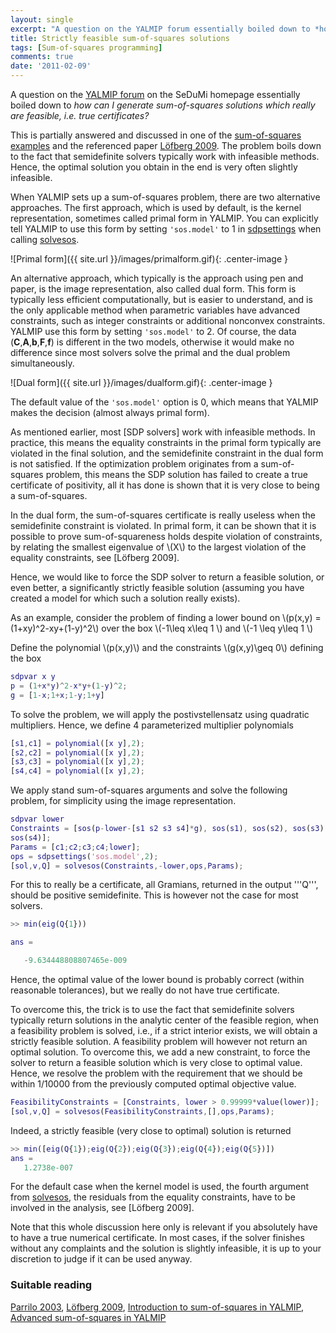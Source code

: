 ```yaml
---
layout: single
excerpt: "A question on the YALMIP forum essentially boiled down to *how can I generate sum-of-squares solutions which really are feasible, i.e. true certificates?*"
title: Strictly feasible sum-of-squares solutions
tags: [Sum-of-squares programming]
comments: true
date: '2011-02-09'
---
```


A question on the [YALMIP forum](http://sedumi.ie.lehigh.edu/index.php?option=com_kunena&Itemid=78&func=showcat&catid=19) on the SeDuMi homepage essentially boiled down to *how can I generate sum-of-squares solutions which really are feasible, i.e. true certificates?*

This is partially answered and discussed in one of the [sum-of-squares examples](/example/moresos) and the referenced paper [Löfberg 2009](/reference/lofberg2009). The problem boils down to the fact that semidefinite solvers typically work with infeasible methods. Hence, the optimal solution you obtain in the end is very often slightly infeasible.

When YALMIP sets up a sum-of-squares problem, there are two alternative approaches. The first approach, which is used by default, is the kernel representation, sometimes called primal form in YALMIP. You can explicitly tell YALMIP to use this form by setting `'sos.model'` to 1 in [sdpsettings](/command/sdpsettings) when calling [solvesos](/command/solvesos).

![Primal form]({{ site.url }}/images/primalform.gif){: .center-image }

An alternative approach, which typically is the approach using pen and paper, is the image representation, also called dual form. This form is typically less efficient computationally, but is easier to understand, and is the only applicable method when parametric variables have advanced constraints, such as integer constraints or additional nonconvex constraints. YALMIP use this form by setting `'sos.model'` to 2. Of course, the data (**C**,**A**,**b**,**F**,**f**) is different in the two models, otherwise it would make no difference since most solvers solve the primal and the dual problem simultaneously.

![Dual form]({{ site.url }}/images/dualform.gif){: .center-image }

The default value of the `'sos.model'` option is 0, which means that YALMIP makes the decision (almost always primal form).

As mentioned earlier, most [SDP solvers] work with infeasible methods. In practice, this means the equality constraints in the primal form typically are violated in the final solution, and the semidefinite constraint in the dual form is not satisfied. If the optimization problem originates from a sum-of-squares problem, this means the SDP solution has failed to create a true certificate of positivity, all it has done is shown that it is very close to being a sum-of-squares.

In the dual form, the sum-of-squares certificate is really useless when the semidefinite constraint is violated. In primal form, it can be shown that it is possible to prove sum-of-squareness holds despite violation of constraints, by relating the smallest eigenvalue of \\(X\\) to the largest violation of the equality constraints, see [Löfberg 2009].

Hence, we would like to force the SDP solver to return a feasible solution, or even better, a significantly strictly feasible solution (assuming you have created a model for which such a solution really exists).

As an example, consider the problem of finding a lower bound on \\(p(x,y) = (1+xy)^2-xy+(1-y)^2\\) over the box \\(-1\leq x\leq 1 \\) and \\(-1 \leq y\leq 1 \\)

Define the polynomial \\(p(x,y)\\) and the constraints \\(g(x,y)\geq 0\\) defining the box

````matlab
sdpvar x y
p = (1+x*y)^2-x*y+(1-y)^2;
g = [1-x;1+x;1-y;1+y]
````

To solve the problem, we will apply the postivstellensatz using quadratic multipliers. Hence, we define 4 parameterized multiplier polynomials

````matlab
[s1,c1] = polynomial([x y],2);
[s2,c2] = polynomial([x y],2);
[s3,c3] = polynomial([x y],2);
[s4,c4] = polynomial([x y],2);
````

We apply stand sum-of-squares arguments and solve the following problem, for simplicity using the image representation.

````matlab
sdpvar lower
Constraints = [sos(p-lower-[s1 s2 s3 s4]*g), sos(s1), sos(s2), sos(s3),
sos(s4)];
Params = [c1;c2;c3;c4;lower];
ops = sdpsettings('sos.model',2);
[sol,v,Q] = solvesos(Constraints,-lower,ops,Params);
````

For this to really be a certificate, all Gramians, returned in the output '''Q''', should be positive semidefinite. This is however not the case for most solvers.

````matlab
>> min(eig(Q{1}))

ans =

   -9.634448808807465e-009
````

Hence, the optimal value of the lower bound is probably correct (within reasonable tolerances), but we really do not have true certificate.

To overcome this, the trick is to use the fact that semidefinite solvers typically return solutions in the analytic center of the feasible region, when a feasibility problem is solved, i.e., if a strict interior exists, we will obtain a strictly feasible solution. A feasibility problem will however not return an optimal solution. To overcome this, we add a new constraint, to force the solver to return a feasible solution which is very close to optimal value. Hence, we resolve the problem with the requirement that we should be within 1/10000 from the previously computed optimal objective value.

````matlab
FeasibilityConstraints = [Constraints, lower > 0.99999*value(lower)];
[sol,v,Q] = solvesos(FeasibilityConstraints,[],ops,Params);
````

Indeed, a strictly feasible (very close to optimal) solution is returned

````matlab
>> min([eig(Q{1});eig(Q{2});eig(Q{3});eig(Q{4});eig(Q{5})])
ans =
   1.2738e-007
````

For the default case when the kernel model is used, the fourth argument from [solvesos](/command/solvesos), the residuals from the equality constraints, have to be involved in the analysis, see [Löfberg 2009].

Note that this whole discussion here only is relevant if you absolutely have to have a true numerical certificate. In most cases, if the solver finishes without any complaints and the solution is slightly infeasible, it is up to your discretion to judge if it can be used anyway.

### Suitable reading

[Parrilo 2003](/reference/parrilo2003), [Löfberg 2009](/reference/lofberg2009), [Introduction to sum-of-squares in YALMIP](/tutorial/sumofsquaresprogramming), [Advanced sum-of-squares in YALMIP](/example/moresos)
